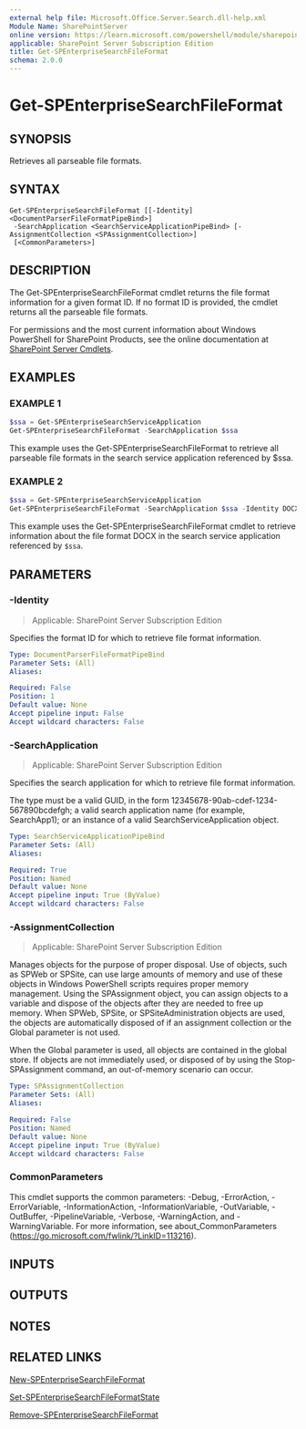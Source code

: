 ```yaml
---
external help file: Microsoft.Office.Server.Search.dll-help.xml
Module Name: SharePointServer
online version: https://learn.microsoft.com/powershell/module/sharepoint-server/get-spenterprisesearchfileformat
applicable: SharePoint Server Subscription Edition
title: Get-SPEnterpriseSearchFileFormat
schema: 2.0.0
---
```


# Get-SPEnterpriseSearchFileFormat

## SYNOPSIS

Retrieves all parseable file formats.


## SYNTAX

```
Get-SPEnterpriseSearchFileFormat [[-Identity] <DocumentParserFileFormatPipeBind>]
 -SearchApplication <SearchServiceApplicationPipeBind> [-AssignmentCollection <SPAssignmentCollection>]
 [<CommonParameters>]
```

## DESCRIPTION

The Get-SPEnterpriseSearchFileFormat cmdlet returns the file format information for a given format ID.
If no format ID is provided, the cmdlet returns all the parseable file formats.

For permissions and the most current information about Windows PowerShell for SharePoint Products, see the online documentation at [SharePoint Server Cmdlets](https://learn.microsoft.com/powershell/sharepoint/sharepoint-server/sharepoint-server-cmdlets).


## EXAMPLES

### EXAMPLE 1
```powershell
$ssa = Get-SPEnterpriseSearchServiceApplication
Get-SPEnterpriseSearchFileFormat -SearchApplication $ssa
```

This example uses the Get-SPEnterpriseSearchFileFormat to retrieve all parseable file formats in the search service application referenced by $ssa.

### EXAMPLE 2
```powershell
$ssa = Get-SPEnterpriseSearchServiceApplication
Get-SPEnterpriseSearchFileFormat -SearchApplication $ssa -Identity DOCX
```

This example uses the Get-SPEnterpriseSearchFileFormat cmdlet to retrieve information about the file format DOCX in the search service application referenced by `$ssa`.

## PARAMETERS

### -Identity

> Applicable: SharePoint Server Subscription Edition

Specifies the format ID for which to retrieve file format information.

```yaml
Type: DocumentParserFileFormatPipeBind
Parameter Sets: (All)
Aliases:

Required: False
Position: 1
Default value: None
Accept pipeline input: False
Accept wildcard characters: False
```

### -SearchApplication

> Applicable: SharePoint Server Subscription Edition

Specifies the search application for which to retrieve file format information.

The type must be a valid GUID, in the form 12345678-90ab-cdef-1234-567890bcdefgh; a valid search application name (for example, SearchApp1); or an instance of a valid SearchServiceApplication object.

```yaml
Type: SearchServiceApplicationPipeBind
Parameter Sets: (All)
Aliases:

Required: True
Position: Named
Default value: None
Accept pipeline input: True (ByValue)
Accept wildcard characters: False
```

### -AssignmentCollection

> Applicable: SharePoint Server Subscription Edition

Manages objects for the purpose of proper disposal. Use of objects, such as SPWeb or SPSite, can use large amounts of memory and use of these objects in Windows PowerShell scripts requires proper memory management. Using the SPAssignment object, you can assign objects to a variable and dispose of the objects after they are needed to free up memory. When SPWeb, SPSite, or SPSiteAdministration objects are used, the objects are automatically disposed of if an assignment collection or the Global parameter is not used.

When the Global parameter is used, all objects are contained in the global store. If objects are not immediately used, or disposed of by using the Stop-SPAssignment command, an out-of-memory scenario can occur.

```yaml
Type: SPAssignmentCollection
Parameter Sets: (All)
Aliases:

Required: False
Position: Named
Default value: None
Accept pipeline input: True (ByValue)
Accept wildcard characters: False
```

### CommonParameters
This cmdlet supports the common parameters: -Debug, -ErrorAction, -ErrorVariable, -InformationAction, -InformationVariable, -OutVariable, -OutBuffer, -PipelineVariable, -Verbose, -WarningAction, and -WarningVariable. For more information, see about_CommonParameters (https://go.microsoft.com/fwlink/?LinkID=113216).

## INPUTS

## OUTPUTS

## NOTES

## RELATED LINKS

[New-SPEnterpriseSearchFileFormat](New-SPEnterpriseSearchFileFormat.md)

[Set-SPEnterpriseSearchFileFormatState](Set-SPEnterpriseSearchFileFormatState.md)

[Remove-SPEnterpriseSearchFileFormat](Remove-SPEnterpriseSearchFileFormat.md)
